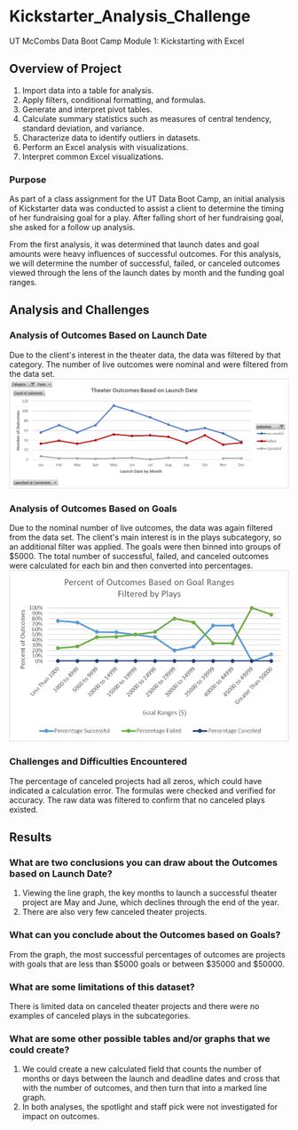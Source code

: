 # Kickstarter_Analysis_Challenge
UT McCombs Data Boot Camp Module 1: Kickstarting with Excel

## Overview of Project
1. Import data into a table for analysis.   
2. Apply filters, conditional formatting, and formulas.   
3. Generate and interpret pivot tables.   
4. Calculate summary statistics such as measures of central tendency, standard deviation, and variance.  
5. Characterize data to identify outliers in datasets.  
6. Perform an Excel analysis with visualizations.  
7. Interpret common Excel visualizations.  

### Purpose
As part of a class assignment for the UT Data Boot Camp, an initial analysis of Kickstarter data was conducted to assist a client to determine the timing of her fundraising goal for a play.  After falling short of her fundraising goal, she asked for a follow up analysis. 

From the first analysis, it was determined that launch dates and goal amounts were heavy influences of successful outcomes.  For this analysis, we will determine the number of successful, failed, or canceled outcomes viewed through the lens of the launch dates by month and the funding goal ranges.

## Analysis and Challenges

### Analysis of Outcomes Based on Launch Date
Due to the client's interest in the theater data, the data was filtered by that category.  The number of live outcomes were nominal and were filtered from the data set.  
![Graph 1. Theater Outcomes based on Launch Dates](Resources/Theater_Outcomes_vs_Launch.png)

### Analysis of Outcomes Based on Goals
Due to the nominal number of live outcomes, the data was again filtered from the data set.  The client's main interest is in the plays subcategory, so an additional filter was applied.  The goals were then binned into groups of $5000.  The total number of successful, failed, and canceled outcomes were calculated for each bin and then converted into percentages.
![Graph 2. Percent of Outcomes Based on Goal Ranges](Outcomes_vs_Goals.png)

### Challenges and Difficulties Encountered
The percentage of canceled projects had all zeros, which could have indicated a calculation error.  The formulas were checked and verified for accuracy.  The raw data was filtered to confirm that no canceled plays existed. 

## Results

### What are two conclusions you can draw about the Outcomes based on Launch Date?
<ol>
  <li> Viewing the line graph, the key months to launch a successful theater project are May and June, which declines through the end of the year.  
  <li> There are also very few canceled theater projects.
</ol>

### What can you conclude about the Outcomes based on Goals?
From the graph, the most successful percentages of outcomes are projects with goals that are less than $5000 goals or between $35000 and $50000. 

### What are some limitations of this dataset?
There is limited data on canceled theater projects and there were no examples of canceled plays in the subcategories.  

### What are some other possible tables and/or graphs that we could create?
<ol>
  <li> We could create a new calculated field that counts the number of months or days between the launch and deadline dates and cross that with the number of outcomes, and then turn that into a marked line graph.  
  <li> In both analyses, the spotlight and staff pick were not investigated for impact on outcomes. 
</ol>
